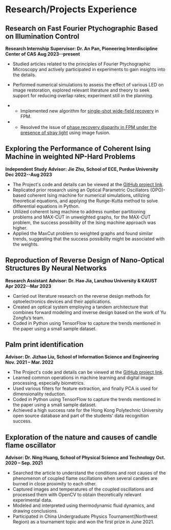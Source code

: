 # Research/Projects Experience


## Research on Fast Fourier Ptychographic Based on Illumination Control
**Research Internship**
**Supervisor: Dr. An Pan, Pioneering Interdiscipline Center of CAS**
**Aug 2023--present**

- Studied articles related to the principles of Fourier Ptychographic Microscopy and actively participated in experiments to gain insights into the details.
- Performed numerical simulations to assess the effect of various LED on image restoration, explored relevant literature and theory to seek support for reducing overlap rates; experiment still in the planning.

- +  Implemented new algorithm for [single-shot wide-field recovery](./ResearchSummary&Reporting/FPM/single-fast.md) in FPM. 
- +  Resolved the issue of [phase recovery disparity in FPM under the presence of stray light](./ResearchSummary&Reporting/FPM/fusion.md) using image fusion. 

## Exploring the Performance of Coherent Ising Machine in weighted NP-Hard Problems
**Independent Study**
**Advisor: Jie Zhu, School of ECE, Purdue University**
**Dec 2022--Aug 2023**

- The Project's code and details can be viewed at the [GitHub project link](https://github.com/Wang-Zhiping/Exploring-the-Performance-of-Coherent-Ising-Machine-in-weighted-NP-Hard-Problems).
- Replicated prior research using an Optical Parametric Oscillators (OPO)-based coherent Ising machine for numerical simulations, utilizing theoretical equations, and applying the Runge-Kutta method to solve differential equations in Python.
- Utilized coherent Ising machine to address number partitioning problems and MAX-CUT in unweighted graphs, for the MAX-CUT problem, the success possibility of the Ising machine approach was higher.
- Applied the MaxCut problem to weighted graphs and found similar trends, suggesting that the success possibility might be associated with the weights.

## Reproduction of Reverse Design of Nano-Optical Structures By Neural Networks
**Research Assistant**
**Advisor: Dr. Hao Jia, Lanzhou University & KAUST**
**Apr 2022--Mar 2023**

- Carried out literature research on the reverse design methods for optoelectronics devices and their applications.
- Created an optical system employing a tandem architecture that combines forward modeling and inverse design based on the work of Yu Zongfu’s team.
- Coded in Python using TensorFlow to capture the trends mentioned in the paper using a small sample dataset.

## Palm print identification
**Advisor: Dr. Jizhao Liu, School of Information Science and Engineering**
**Nov. 2021 – Mar. 2022**

- The Project's code and details can be viewed at the [GitHub project link](https://github.com/Wang-Zhiping/palmprint-recognition).
- Learned common operations in machine learning and digital image processing, especially biometrics.
- Used various filters for feature extraction, and finally PCA is used for dimensionality reduction.
- Coded in Python using TensorFlow to capture the trends mentioned in the paper using a small sample dataset.
- Achieved a high success rate for the Hong Kong Polytechnic University open source database and part of the students' data recognition success.

## Exploration of the nature and causes of candle flame oscillator
**Advisor: Dr. Ning Huang, School of Physical Science and Technology**
**Oct. 2020 – Sep. 2021**

- Searched the article to understand the conditions and root causes of the phenomenon of coupled flame oscillations when several candles are burned in close proximity to each other.
- Captured images and temperatures of the coupled oscillations and processed them with OpenCV to obtain theoretically relevant experimental data.
- Modeled and interpreted using thermodynamic fluid dynamics, and drawing conclusions.
- Participated in China Undergraduate Physics Tournament(Northwest Region) as a tournament topic and won the first prize in June 2021.
